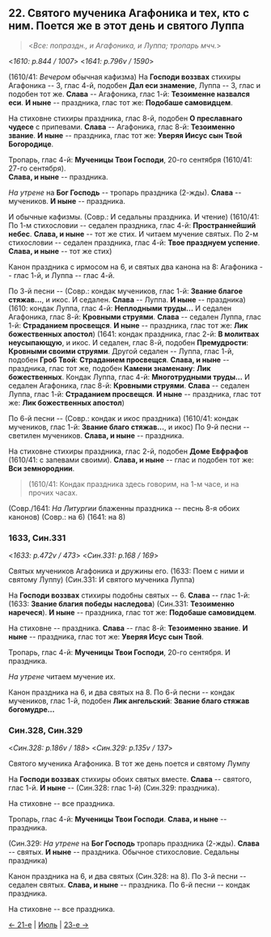 ## 22. Святого мученика Агафоника и тех, кто с ним. Поется же в этот день и святого Луппа

> <*Все: попраздн., и Агафоника, и Луппа; тропарь мчч.*>

<*1610: p.844 / 1007*>
<*1641: p.796v / 1590*>

(1610/41: *Вечером* обычная кафизма) 
На **Господи воззвах** стихиры Агафоника -- 3, глас 4-й, подобен **Дал еси знамение**,
Луппа -- 3, глас и подобен тот же. 
**Слава** -- Агафоника, глас 1-й: **Тезоименне назвался еси**.
**И ныне** -- праздника, глас тот же: **Подобаше самовидцем**.

На стиховне стихиры праздника, глас 8-й, подобен **О преславнаго чудесе** с припевами.
**Слава** -- Агафоника, глас 8-й: **Тезоименно звание**.
**И ныне** -- праздника, глас тот же: **Уверяя Иисус сын Твой Богородице**.

Тропарь, глас 4-й: **Мученицы Твои Господи**, 20-го сентября (1610/41: 27-го сентября).  
**Слава, и ныне** -- праздника.

*На утрене* на **Бог Господь** -- тропарь праздника (2-жды). 
**Слава** -- мучеников. **И ныне** -- праздника.

И обычные кафизмы.
(Совр.: И седальны праздника. И чтение)
(1610/41: По 1-м стихословии -- седален праздника, глас 4-й: **Пространнейший небес**. 
**Слава, и ныне** -- тот же стих. И читаем мучение святых. 
По 2-м стихословии -- седален праздника, глас 4-й: **Твое празднуем успение**. 
**Слава, и ныне** -- тот же стих)

Канон праздника с ирмосом на 6, и святых два канона на 8: Агафоника -- глас 1-й, и Луппа -- глас 4-й.

По 3-й песни --
(Совр.: кондак мучеников, глас 1-й: **Звание благое стяжав...**, и икос.
И седален. **Слава** -- Луппа. **И ныне** -- праздника)
(1610: кондак Луппа, глас 4-й: **Неплодными труды...** 
И седален Агафоника, глас 8-й: **Кровными струями**. 
**Слава** -- седален Луппа, глас 1-й: **Страданием просвещся**. 
**И ныне** -- праздника, глас тот же: **Лик божественных апостол**)
(1641: кондак праздника, глас 2-й: **В молитвах неусыпающую**, и икос. 
И седален, глас 8-й, подобен **Премудрости**: **Кровными своими струями**.
Другой седален -- Луппа, глас 1-й, подобен **Гроб Твой**: **Страданием просвещся**. 
**Слава, и ныне** -- праздника, глас тот же, подобен **Камени знаменану**: **Лик божественных**. 
Кондак Луппа, глас 4-й: **Многотрудными труды...**
И седален Агафоника, глас 8-й: **Кровными струями**.
**Слава** -- седален Луппа, глас 1-й: **Страданием просвещся**.
**И ныне** -- праздника, глас тот же: **Лик божественных апостол**)

По 6-й песни --
(Совр.: кондак и икос праздника)
(1610/41: кондак мучеников, глас 1-й: **Звание благо стяжав...**, и икос)
По 9-й песни -- светилен мучеников. **Слава, и ныне** -- праздника.

На стиховне стихиры праздника, глас 2-й, подобен **Доме Евфрафов** (1610/41: с запевами своими).
**Слава, и ныне** -- глас и подобен тот же: **Вси земнороднии**.

> (1610/41: Кондак праздника здесь говорим, на 1-м часе, и на прочих часах.

(Совр./1641: *На Литургии* блаженны праздника -- песнь 8-я обоих канонов)
(Совр.: на 6) (1641: на 8)

### 1633, Син.331

<*1633: p.472v / 473*>
<*Син.331: p.168 / 169*>

Святых мучеников Агафоника и дружины его.
(1633: Поем с ними и святому Луппу)
(Син.331: И святого мученика Луппа)

На **Господи воззвах** стихиры подобны святых -- 6. 
**Слава** -- глас 1-й: (1633: **Звание благия победы наследова**) (Син.331: **Тезоименно наречеся**). 
**И ныне** -- праздника, глас тот же: **Подобаше самовидцем**. 

На стиховне -- праздника. **Слава** -- глас 8-й: **Тезоименно звание**. 
**И ныне** -- праздника, глас тот же: **Уверяя Исус сын Твой**.

Тропарь, глас 4-й: **Мученицы Твои Господи**, 20-го сентября. 
И праздника. 

*На утрене* читаем мучение их. 

Канон праздника на 6, и два святых на 8. 
По 6-й песни -- кондак мучеников, глас 1-й, подобен **Лик ангельский**: 
**Звание благо стяжав богомудре...**

### Син.328, Син.329

<*Син.328: p.186v / 188*>
<*Син.329: p.135v / 137*>

Святого мученика Агафоника. В тот же день поется и святому Лумпу

На **Господи воззвах** стихиры обоих святых вместе. 
**Слава** -- святого, глас 1-й. 
**И ныне** -- (Син.328: глас 1-й) (Син.329: праздника).

На стиховне -- все праздника. 

Тропарь, глас 4-й: **Мученицы Твои Господи**. **Слава, и ныне** -- праздника. 

(Син.329: *На утрене* на **Бог Господь** тропарь праздника (2-жды). 
**Слава** -- святых. **И ныне** -- праздника. 
Обычное стихословие. Седальны праздника)

Канон праздника на 6, и два святых (Син.328: на 8). 
По 3-й песни -- седален святых. **Слава, и ныне** -- праздника. 
По 6-й песни -- кондак праздника.

На стиховне -- все праздника.

[← 21-е](08_21_SAB.ru.md) | [Июль](README.md#22-й) | [23-е →](08_23_SAB.ru.md)
